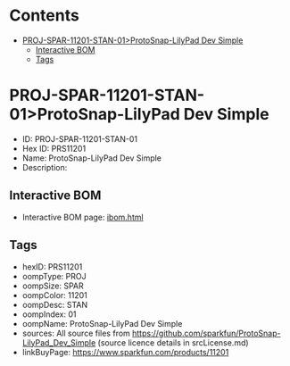 



Contents
========

* [PROJ-SPAR-11201-STAN-01>ProtoSnap-LilyPad Dev Simple](#proj-spar-11201-stan-01protosnap-lilypad-dev-simple)
	* [Interactive BOM](#interactive-bom)
	* [Tags](#tags)

# PROJ-SPAR-11201-STAN-01>ProtoSnap-LilyPad Dev Simple

- ID: PROJ-SPAR-11201-STAN-01
- Hex ID: PRS11201
- Name: ProtoSnap-LilyPad Dev Simple
- Description: 

## Interactive BOM

- Interactive BOM page: [ibom.html](kicad/bom/ibom.html)

## Tags

- hexID: PRS11201
- oompType: PROJ
- oompSize: SPAR
- oompColor: 11201
- oompDesc: STAN
- oompIndex: 01
- oompName: ProtoSnap-LilyPad Dev Simple
- sources: All source files from https://github.com/sparkfun/ProtoSnap-LilyPad_Dev_Simple (source licence details in srcLicense.md)
- linkBuyPage: https://www.sparkfun.com/products/11201
